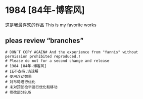 # 1984 [84年-博客风]

这是我最喜欢的作品
This is my favorite works

## pleas review “branches”

``` stylus
# DON`T COPY AGAIN# And the experience from "Yannis" without permission prohibited reproduced.!
# Please do not for a second change and release
# 1984 [84年-博客风]
# IE不支持,请谅解
# 使用浮动效果
# 对布局进行优化
# 未对顶部检举进行优化和移动
# 修改部分BUG
```

